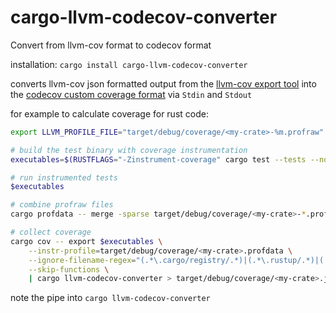 # cargo-llvm-codecov-converter
Convert from llvm-cov format to codecov format

installation: `cargo install cargo-llvm-codecov-converter`

converts llvm-cov json formatted output from the [llvm-cov export tool](http://llvm.org/docs/CommandGuide/llvm-cov.html#llvm-cov-export) into the [codecov custom coverage format](https://docs.codecov.io/docs/codecov-custom-coverage-format) via `Stdin` and `Stdout`

for example to calculate coverage for rust code:

```bash
export LLVM_PROFILE_FILE="target/debug/coverage/<my-crate>-%m.profraw"

# build the test binary with coverage instrumentation
executables=$(RUSTFLAGS="-Zinstrument-coverage" cargo test --tests --no-run --message-format=json | jq -r "select(.profile.test == true) | .executable")

# run instrumented tests
$executables

# combine profraw files
cargo profdata -- merge -sparse target/debug/coverage/<my-crate>-*.profraw -o target/debug/coverage/<my-crate>.profdata

# collect coverage
cargo cov -- export $executables \
    --instr-profile=target/debug/coverage/<my-crate>.profdata \
    --ignore-filename-regex="(.*\.cargo/registry/.*)|(.*\.rustup/.*)|(.*test.*)" \
    --skip-functions \
    | cargo llvm-codecov-converter > target/debug/coverage/<my-crate>.json
```

note the pipe into `cargo llvm-codecov-converter`
